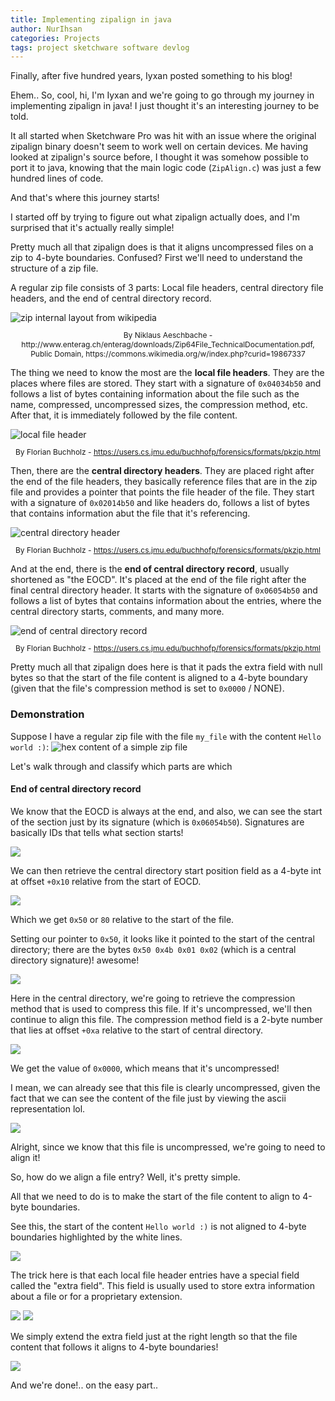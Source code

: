 ```yaml
---
title: Implementing zipalign in java
author: NurIhsan
categories: Projects
tags: project sketchware software devlog
---
```


Finally, after five hundred years, Iyxan posted something to his blog!

Ehem.. So, cool, hi, I'm Iyxan and we're going to go through my journey in implementing zipalign in java! I just thought it's an interesting journey to be told.

It all started when Sketchware Pro was hit with an issue where the original zipalign binary doesn't seem to work well on certain devices. Me having looked at zipalign's source before, I thought it was somehow possible to port it to java, knowing that the main logic code (`ZipAlign.c`) was just a few hundred lines of code.

And that's where this journey starts!

I started off by trying to figure out what zipalign actually does, and I'm surprised that it's actually really simple!

Pretty much all that zipalign does is that it aligns uncompressed files on a zip to 4-byte boundaries. Confused? First we'll need to understand the structure of a zip file.

A regular zip file consists of 3 parts: Local file headers, central directory file headers, and the end of central directory record.

<img alt="zip internal layout from wikipedia" src="https://upload.wikimedia.org/wikipedia/commons/6/63/ZIP-64_Internal_Layout.svg"/>
<p style="font-size: 12px;" align="center">By Niklaus Aeschbache - http://www.enterag.ch/enterag/downloads/Zip64File_TechnicalDocumentation.pdf, Public Domain, https://commons.wikimedia.org/w/index.php?curid=19867337</p>

The thing we need to know the most are the **local file headers**. They are the places where files are stored. They start with a signature of `0x04034b50` and follows a list of bytes containing information about the file such as the name, compressed, uncompressed sizes, the compression method, etc. After that, it is immediately followed by the file content.

<img alt="local file header" src="https://users.cs.jmu.edu/buchhofp/forensics/formats/pkzip-images/local-file-header.png"/>
<p style="font-size: 12px;" align="center">By Florian Buchholz - <a href="https://users.cs.jmu.edu/buchhofp/forensics/formats/pkzip.html">https://users.cs.jmu.edu/buchhofp/forensics/formats/pkzip.html</a></p>

Then, there are the **central directory headers**. They are placed right after the end of the file headers, they basically reference files that are in the zip file and provides a pointer that points the file header of the file. They start with a signature of `0x02014b50` and like headers do, follows a list of bytes that contains information abut the file that it's referencing.

<img alt="central directory header" src="https://users.cs.jmu.edu/buchhofp/forensics/formats/pkzip-images/central-file-header.png"/>
<p style="font-size: 12px;" align="center">By Florian Buchholz - <a href="https://users.cs.jmu.edu/buchhofp/forensics/formats/pkzip.html">https://users.cs.jmu.edu/buchhofp/forensics/formats/pkzip.html</a></p>

And at the end, there is the **end of central directory record**, usually shortened as "the EOCD". It's placed at the end of the file right after the final central directory header. It starts with the signature of `0x06054b50` and follows a list of bytes that contains information about the entries, where the central directory starts, comments, and many more.

<img alt="end of central directory record" src="https://users.cs.jmu.edu/buchhofp/forensics/formats/pkzip-images/central-file-header.png"/>
<p style="font-size: 12px;" align="center">By Florian Buchholz - <a href="https://users.cs.jmu.edu/buchhofp/forensics/formats/pkzip.html">https://users.cs.jmu.edu/buchhofp/forensics/formats/pkzip.html</a></p>


Pretty much all that zipalign does here is that it pads the extra field with null bytes so that the start of the file content is aligned to a 4-byte boundary (given that the file's compression method is set to `0x0000` / NONE).

### Demonstration

Suppose I have a regular zip file with the file `my_file` with the content `Hello world :)`:
<img alt="hex content of a simple zip file" src="/assets/zipalign-java/original-zip-file.png"/>

Let's walk through and classify which parts are which

#### End of central directory record

We know that the EOCD is always at the end, and also, we can see the start of the section just by its signature (which is `0x06054b50`). Signatures are basically IDs that tells what section starts!

<img src="/assets/zipalign-java/original-zip-file-eocd.png"/>

We can then retrieve the central directory start position field as a 4-byte int at offset `+0x10` relative from the start of EOCD.

<img src="/assets/zipalign-java/original-zip-file-eocd-cd.png"/>

Which we get `0x50` or `80` relative to the start of the file.

Setting our pointer to `0x50`, it looks like it pointed to the start of the central directory; there are the bytes `0x50 0x4b 0x01 0x02` (which is a central directory signature)! awesome!

<img src="/assets/zipalign-java/original-zip-file-cd-start.png"/>

Here in the central directory, we're going to retrieve the compression method that is used to compress this file. If it's uncompressed, we'll then continue to align this file. The compression method field is a 2-byte number that lies at offset `+0xa` relative to the start of central directory.

<img src="/assets/zipalign-java/original-zip-file-cd-compression-method.png"/>

We get the value of `0x0000`, which means that it's uncompressed!

I mean, we can already see that this file is clearly uncompressed, given the fact that we can see the content of the file just by viewing the ascii representation lol.

<img src="/assets/zipalign-java/original-zip-file-ascii-file-content.png"/>

Alright, since we know that this file is uncompressed, we're going to need to align it!

So, how do we align a file entry? Well, it's pretty simple.

All that we need to do is to make the start of the file content to align to 4-byte boundaries.

See this, the start of the content `Hello world :)` is not aligned to 4-byte boundaries highlighted by the white lines.

<img src="/assets/zipalign-java/original-zip-file-unaligned.png"/>

The trick here is that each local file header entries have a special field called the "extra field". This field is usually used to store extra information about a file or for a proprietary extension.

<img src="/assets/zip-format-extra-field.png"/>
<img src="/assets/zip-format-extra-field-show.png"/>

We simply extend the extra field just at the right length so that the file content that follows it aligns to 4-byte boundaries!

<img src="/assets/original-zip-file-aligned-show.png"/>

And we're done!.. on the easy part..

